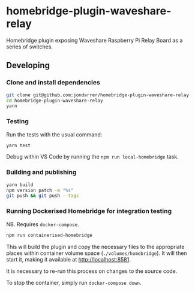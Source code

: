 # homebridge-plugin-waveshare-relay

Homebridge plugin exposing Waveshare Raspberry Pi Relay Board as a series of switches.

## Developing

### Clone and install dependencies

```sh
git clone git@github.com:jondarrer/homebridge-plugin-waveshare-relay
cd homebridge-plugin-waveshare-relay
yarn
```

### Testing

Run the tests with the usual command:

```sh
yarn test
```

Debug within VS Code by running the `npm run local-homebridge` task.

### Building and publishing

```sh
yarn build
npm version patch -m "%s"
git push && git push --tags
```

### Running Dockerised Homebridge for integration testing

NB. Requires `docker-compose`.

```sh
npm run containerised-homebridge
```

This will build the plugin and copy the necessary files to the appropriate places within container volume space (`./volumes/homebridge`). It will then start it, making it available at [http://localhost:8581](http://localhost:8581).

It is necessary to re-run this process on changes to the source code.

To stop the container, simply run `docker-compose down`.
